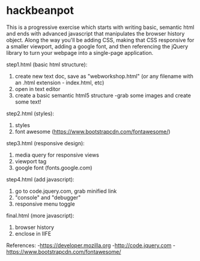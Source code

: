 # hackbeanpot
This is a progressive exercise which starts with writing basic, semantic html and ends with advanced javascript that manipulates the browser history object. Along the way you'll be adding CSS, making that CSS responsive for a smaller viewport, adding a google font, and then referencing the jQuery library to turn your webpage into a single-page application.

step1.html (basic html structure):
1. create new text doc, save as "webworkshop.html" (or any filename with an .html extension - index.html, etc)
2. open in text editor
3. create a basic semantic html5 structure
	-grab some images and create some text!

step2.html (styles):
1. styles
2. font awesome (https://www.bootstrapcdn.com/fontawesome/)

step3.html (responsive design):
1. media query for responsive views
2. viewport tag
3. google font (fonts.google.com)

step4.html (add javascript):
1. go to code.jquery.com, grab minified link
2. "console" and "debugger"
3. responsive menu toggle

final.html (more javascript):
1. browser history
2. enclose in IIFE

References:
-https://developer.mozilla.org
-http://code.jquery.com
-https://www.bootstrapcdn.com/fontawesome/
